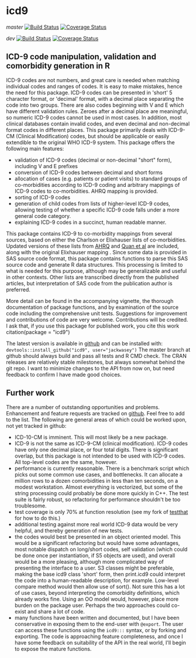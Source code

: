 icd9
====

_master_ [![Build Status](https://travis-ci.org/jackwasey/icd9.svg?branch=master)](https://travis-ci.org/jackwasey/icd9) [![Coverage Status](https://coveralls.io/repos/jackwasey/icd9/badge.svg?branch=master)](https://coveralls.io/r/jackwasey/icd9?branch=master)

_dev_ [![Build Status](https://travis-ci.org/jackwasey/icd9.svg?branch=rcpp-optim)](https://travis-ci.org/jackwasey/icd9) 
[![Coverage Status](https://coveralls.io/repos/jackwasey/icd9/badge.svg?branch=rcpp-optim)](https://coveralls.io/r/jackwasey/icd9?branch=rcpp-optim)

ICD-9 code manipulation, validation and comorbidity generation in R
-------------------------------------------------------------------

ICD-9 codes are not numbers, and great care is needed when matching individual codes and ranges of codes. It is easy to make mistakes, hence the need for this package. ICD-9 codes can be presented in 'short' 5 character format, or 'decimal' format, with a decimal place separating the code into two groups. There are also codes beginning with V and E which have different validation rules. Zeroes after a decimal place are meaningful, so numeric ICD-9 codes cannot be used in most cases. In addition, most clinical databases contain invalid codes, and even decimal and non-decimal format codes in different places. This package primarily deals with ICD-9-CM (Clinical Modification) codes, but should be applicable or easily extendible to the original WHO ICD-9 system. This package offers the following main features:

 * validation of ICD-9 codes (decimal or non-decimal "short" form), including V and E prefixes
 * conversion of ICD-9 codes between decimal and short forms
 * allocation of cases (e.g. patients or patient visits) to standard groups of co-morbidities according to ICD-9 coding and arbitrary mappings of ICD-9 codes to co-morbidities. AHRQ mapping is provided.
 * sorting of ICD-9 codes
 * generation of child codes from lists of higher-level ICD-9 codes, allowing testing of whether a specific ICD-9 code falls under a more general code category.
 * explaining ICD-9 codes in a succinct, human readable manner.

This package contains ICD-9 to co-morbidity mappings from several sources, based on either the Charlson or Elixhauser lists of co-morbidities. Updated versions of these lists from [AHRQ](http://www.hcup-us.ahrq.gov/toolssoftware/comorbidity/comorbidity.jsp) and [Quan et al](http://www.ncbi.nlm.nih.gov/pubmed/16224307) are included, along with the original Elixhauser mapping . Since some data is provided in SAS source code format, this package contains functions to parse this SAS source code and generate R data structures. This processing is limited to what is needed for this purpose, although may be generalizable and useful in other contexts. Other lists are transcribed directly from the published articles, but interpretation of SAS code from the publication author is preferred.

More detail can be found in the accompanying vignette, the thorough documentation of package functions, and by examination of the source code including the comprehensive unit tests. Suggestions for improvement and contributions of code are very welcome. Contributions will be credited. I ask that, if you use this package for published work, you cite this work citation(package = "icd9")

The latest version is available in [github](https://github.com/jackwasey/icd9) and can be installed with:
`devtools::install_github("icd9", user="jackwasey")`
The master branch at github should always build and pass all tests and R CMD check. The CRAN releases are relatively stable milestones, but always somewhat behind the git repo. I want to minimize changes to the API from now on, but need feedback to confirm I have made good choices.

Further work
------------
There are a number of outstanding opportunities and problems. Enhancement and feature requests are tracked on [github](https://github.com/jackwasey/icd9/issues?state=open). Feel free to add to the list. The following are general areas of which could be worked upon, not yet tracked in github:
 * ICD-10-CM is imminent. This will most likely be a new package.
 * ICD-9 is not the same as ICD-9-CM (clinical modification). ICD-9 codes have only one decimal place, or four total digits. There is significant overlap, but this package is not intended to be used with ICD-9 codes. All top-level codes are the same, however.
 * performance is currently reasonable. There is a benchmark script which picks out some common use cases, and bottlenecks. It can allocate a million rows to a dozen comorbidities in less than ten seconds, on a modest workstation. Almost everything is vectorized, but some of the string processing could probably be done more quickly in C++. The test suite is fairly robust, so refactoring for performance shouldn't be too troublesome.
 * test coverage is only 70% at function resolution (see my fork of [testthat](https://github.com/jackwasey/testthat) for how to do this.)
 * additional testing against more real world ICD-9 data would be very helpful, and thereby generation of new tests.
 * the codes would best be presented in an object oriented model. This would be a significant refactoring but would have some advantages, most notable dispatch on long/short codes, self validation (which could be done once per instantiation, if S5 objects are used), and overall would be a more pleasing, although more complicated way of presenting the interface to a user. S3 classes might be preferable, making the base icd9 class 'short' form, then print.icd9 could interpret the code into a human-readable description, for example. Low-level compare method would then allow use of sort(). Not sure this has a lot of use cases, beyond interpreting the comorbidity definitions, which already works fine. Using an OO model would, however, place more burden on the package user. Perhaps the two approaches could co-exist and share a lot of code.
 * many functions have been written and documented, but I have been conservative in exposing them to the end-user with `@export`. The user can access these functions using the `icd9:::` syntax, or by forking and exporting. The code is approaching feature completeness, and once I have some feedback on suitability of the API in the real world, I'll begin to expose the mature functions.
 
